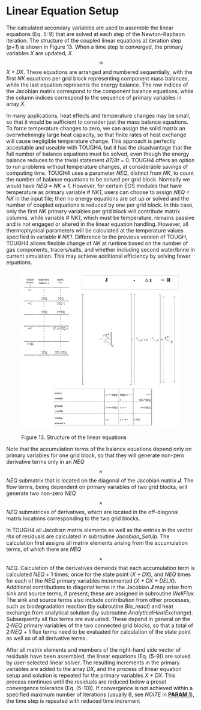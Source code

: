 # Linear Equation Setup

The calculated secondary variables are used to assemble the linear equations (Eq. 5-9) that are solved at each step of the Newton-Raphson iteration. The structure of the coupled linear equations at iteration step (_p+1_) is shown in Figure 13. When a time step is converged, the primary variables _X_ are updated, _X_ $$\to$$ _X + DX_. These equations are arranged and numbered sequentially, with the first _NK_ equations per grid block representing component mass balances, while the last equation represents the energy balance. The row indices of the Jacobian matrix correspond to the component balance equations, while the column indices correspond to the sequence of primary variables in array _X_.

In many applications, heat effects and temperature changes may be small, so that it would be sufficient to consider just the mass balance equations. To force temperature changes to zero, we can assign the solid matrix an overwhelmingly large heat capacity, so that finite rates of heat exchange will cause negligible temperature change. This approach is perfectly acceptable and useable with TOUGH4, but it has the disadvantage that the full number of balance equations must be solved, even though the energy balance reduces to the trivial statement _∂T/∂t =_ 0. TOUGH4 offers an option to run problems without temperature changes, at considerable savings of computing time. TOUGH4 uses a parameter _NEQ_, distinct from _NK_, to count the number of balance equations to be solved per grid block. Normally we would have _NEQ = NK +_ &#x31;_._ However, for certain EOS modules that have temperature as primary variable # _NK1_, users can choose to assign _NEQ = NK_ in the input file; then no energy equations are set up or solved and the number of coupled equations is reduced by one per grid block. In this case, only the first _NK_ primary variables per grid block will contribute matrix columns, while variable # _NK1_, which must be temperature, remains passive and is not engaged or altered in the linear equation handling. However, all thermophysical parameters will be calculated at the temperature values specified in variable # _NK1_. Difference to the previous version of TOUGH, TOUGH4 allows flexible change of _NK_ at runtime based on the number of gas components, tracers/salts, and whether including second water/brine in current simulation. This may achieve additional efficiency by solving fewer equations. &#x20;

<figure><img src="../.gitbook/assets/image (23).png" alt=""><figcaption><p>Figure 13. Structure of the linear equations</p></figcaption></figure>

Note that the accumulation terms of the balance equations depend only on primary variables for one grid block, so that they will generate non-zero derivative terms only in an _NEQ_ $$\times$$_NEQ_ submatrix that is located on the diagonal of the Jacobian matrix _**J**_. The flow terms, being dependent on primary variables of two grid blocks, will generate two non-zero _NEQ_ $$\times$$_NEQ_ submatrices of derivatives, which are located in the off-diagonal matrix locations corresponding to the two grid blocks.

In TOUGH4 all Jacobian matrix elements as well as the entries in the vector _rhs_ of residuals are calculated in subroutine _Jacobian\_SetUp_. The calculation first assigns all matrix elements arising from the accumulation terms, of which there are _NEQ_ $$\times$$_NEQ_. Calculation of the derivatives demands that each accumulation term is calculated _NEQ +_ 1 times; once for the state point (_X + DX_), and _NEQ_ times for each of the _NEQ_ primary variables incremented (_X + DX + DELX_). Additional contributions to diagonal terms in the Jacobian _**J**_ may arise from sink and source terms, if present; these are assigned in subroutine _WellFlux._ The sink and source terms also include contribution from other processes, such as biodegradation reaction (by subroutine _Bio\_react_) and heat exchange from analytical solution (by subroutine _AnalyticalHeatExchange_). Subsequently all flux terms are evaluated. These depend in general on the 2·_NEQ_ primary variables of the two connected grid blocks, so that a total of 2·_NEQ +_ 1 flux terms need to be evaluated for calculation of the state point as well as of all derivative terms.

&#x20;After all matrix elements and members of the right-hand side vector of residuals have been assembled, the linear equations (Eq. (5-9)) are solved by user-selected linear solver. The resulting increments in the primary variables are added to the array _DX_, and the process of linear equation setup and solution is repeated for the primary variables _X + DX_. This process continues until the residuals are reduced below a preset convergence tolerance (Eq. (5-10)). If convergence is not achieved within a specified maximum number of iterations (usually 8, see _NOITE_ in [**PARAM.1**](../preparation-of-model-input/keywords-and-input-data/param.md)), the time step is repeated with reduced time increment
